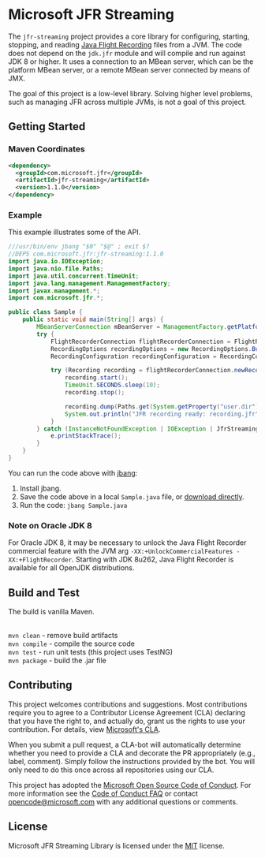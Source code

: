 # Microsoft JFR Streaming

The `jfr-streaming` project provides a core library for configuring, starting, stopping, 
and reading [Java Flight Recording](https://docs.oracle.com/javacomponents/jmc-5-4/jfr-runtime-guide/about.htm#JFRUH170)
files from a JVM. The code does not depend on the `jdk.jfr`
module and will compile and run against JDK 8 or higher. It uses a connection to an MBean
server, which can be the platform MBean server, or a remote MBean server connected by
means of JMX. 

The goal of this project is a low-level library. Solving higher level problems, such
as managing JFR across multiple JVMs, is not a goal of this project. 

## Getting Started

### Maven Coordinates

```xml
<dependency>
  <groupId>com.microsoft.jfr</groupId>
  <artifactId>jfr-streaming</artifactId>
  <version>1.1.0</version>
</dependency>
```

### Example

This example illustrates some of the API. 

```java   
///usr/bin/env jbang "$0" "$@" ; exit $?
//DEPS com.microsoft.jfr:jfr-streaming:1.1.0
import java.io.IOException;
import java.nio.file.Paths;
import java.util.concurrent.TimeUnit;
import java.lang.management.ManagementFactory;
import javax.management.*;
import com.microsoft.jfr.*;

public class Sample {
    public static void main(String[] args) {
        MBeanServerConnection mBeanServer = ManagementFactory.getPlatformMBeanServer();
        try {
            FlightRecorderConnection flightRecorderConnection = FlightRecorderConnection.connect(mBeanServer);
            RecordingOptions recordingOptions = new RecordingOptions.Builder().disk("true").build();
            RecordingConfiguration recordingConfiguration = RecordingConfiguration.PROFILE_CONFIGURATION;

            try (Recording recording = flightRecorderConnection.newRecording(recordingOptions, recordingConfiguration)) {
                recording.start();
                TimeUnit.SECONDS.sleep(10);
                recording.stop();

                recording.dump(Paths.get(System.getProperty("user.dir"), "recording.jfr").toString());
                System.out.println("JFR recording ready: recording.jfr");
            }
        } catch (InstanceNotFoundException | IOException | JfrStreamingException | InterruptedException e) {
            e.printStackTrace();
        }
    }
}
```

You can run the code above with [jbang](https://www.jbang.dev):

1. Install jbang.
1. Save the code above in a local `Sample.java` file, or [download directly](https://raw.githubusercontent.com/microsoft/jfr-streaming/samples/jbang/Sample.java).
1. Run the code: `jbang Sample.java`

### Note on Oracle JDK 8

For Oracle JDK 8, it may be necessary to unlock the Java Flight Recorder 
commercial feature with the JVM arg `-XX:+UnlockCommercialFeatures -XX:+FlightRecorder`.
Starting with JDK 8u262, Java Flight Recorder is available for all OpenJDK distributions.

## Build and Test

The build is vanilla Maven.

<br/>`mvn clean` - remove build artifacts
<br/>`mvn compile` - compile the source code
<br/>`mvn test` - run unit tests (this project uses TestNG)
<br/>`mvn package` - build the .jar file

## Contributing

This project welcomes contributions and suggestions. Most contributions require you to agree to a Contributor License Agreement (CLA) declaring that you have the right to, and actually do, grant us the rights to use your contribution. For details, view [Microsoft's CLA](https://cla.microsoft.com).

When you submit a pull request, a CLA-bot will automatically determine whether you need to provide a CLA and decorate the PR appropriately (e.g., label, comment). Simply follow the instructions provided by the bot. You will only need to do this once across all repositories using our CLA.

This project has adopted the [Microsoft Open Source Code of Conduct](https://opensource.microsoft.com/codeofconduct/). For more information see the [Code of Conduct FAQ](https://opensource.microsoft.com/codeofconduct/faq/) or contact [opencode@microsoft.com](mailto:opencode@microsoft.com) with any additional questions or comments.

## License

Microsoft JFR Streaming Library is licensed under the [MIT](https://github.com/microsoft/jfr-streaming/blob/master/LICENSE) license.
